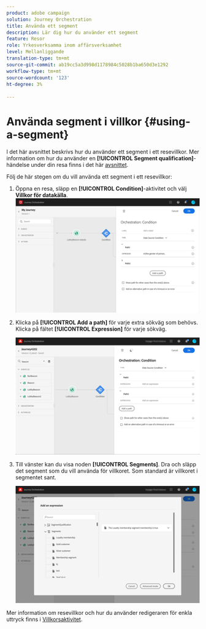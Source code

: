 ```yaml
---
product: adobe campaign
solution: Journey Orchestration
title: Använda ett segment
description: Lär dig hur du använder ett segment
feature: Resor
role: Yrkesverksamma inom affärsverksamhet
level: Mellanliggande
translation-type: tm+mt
source-git-commit: ab19cc5a3d998d1178984c5028b1ba650d3e1292
workflow-type: tm+mt
source-wordcount: '123'
ht-degree: 3%

---
```



# Använda segment i villkor {#using-a-segment}

I det här avsnittet beskrivs hur du använder ett segment i ett resevillkor. Mer information om hur du använder en **[!UICONTROL Segment qualification]**-händelse under din resa finns i det här [avsnittet](../building-journeys/segment-qualification-events.md).

Följ de här stegen om du vill använda ett segment i ett resevillkor:

1. Öppna en resa, släpp en **[!UICONTROL Condition]**-aktivitet och välj **Villkor för datakälla**.
   ![](../assets/journey47.png)

1. Klicka på **[!UICONTROL Add a path]** för varje extra sökväg som behövs. Klicka på fältet **[!UICONTROL Expression]** för varje sökväg.

   ![](../assets/segment3.png)

1. Till vänster kan du visa noden **[!UICONTROL Segments]**. Dra och släpp det segment som du vill använda för villkoret. Som standard är villkoret i segmentet sant.

   ![](../assets/segment4.png)

Mer information om resevillkor och hur du använder redigeraren för enkla uttryck finns i [Villkorsaktivitet](../building-journeys/condition-activity.md#about_condition).
